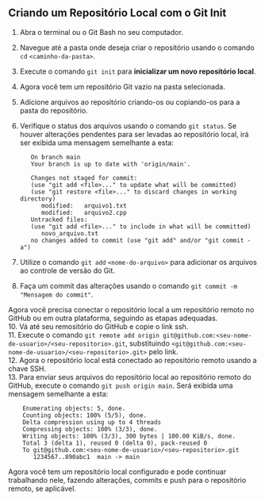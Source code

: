 ## Criando um Repositório Local com o Git Init
1. Abra o terminal ou o Git Bash no seu computador.
2. Navegue até a pasta onde deseja criar o repositório usando o comando `cd` `<caminho-da-pasta>`.
3. Execute o comando `git init` para **inicializar um novo repositório local**.
4. Agora você tem um repositório Git vazio na pasta selecionada.
5. Adicione arquivos ao repositório criando-os ou copiando-os para a pasta do repositório.
6. Verifique o status dos arquivos usando o comando `git status`.
   Se houver alterações pendentes para ser levadas ao repositório local, irá ser exibida uma mensagem semelhante a esta:
   ```
      On branch main
      Your branch is up to date with 'origin/main'.

      Changes not staged for commit:
      (use "git add <file>..." to update what will be committed)
      (use "git restore <file>..." to discard changes in working directory)
         modified:   arquivo1.txt
         modified:   arquivo2.cpp
      Untracked files:
      (use "git add <file>..." to include in what will be committed)
         novo_arquivo.txt
      no changes added to commit (use "git add" and/or "git commit -a")
   ```
  
8. Utilize o comando `git add` `<nome-do-arquivo>` para adicionar os arquivos ao controle de versão do Git.
9. Faça um commit das alterações usando o comando `git commit -m "Mensagem do commit"`.
  
Agora você precisa conectar o repositório local a um repositório remoto no GitHub ou em outra plataforma, seguindo as etapas adequadas.  
10. Vá até seu remositório do GitHub e copie o link ssh.  
11. Execute o comando `git remote add origin git@github.com:<seu-nome-de-usuario>/<seu-repositorio>.git`, substituindo `<git@github.com:<seu-nome-de-usuario>/<seu-repositorio>.git>` pelo link.  
12. Agora o repositório local está conectado ao repositório remoto usando a chave SSH.  
13. Para enviar seus arquivos do repositório local ao repositório remoto do GitHub, execute o comando `git push origin main`. Será exibida uma mensagem semelhante a esta:  
```
    Enumerating objects: 5, done.
    Counting objects: 100% (5/5), done.
    Delta compression using up to 4 threads
    Compressing objects: 100% (3/3), done.
    Writing objects: 100% (3/3), 300 bytes | 100.00 KiB/s, done.
    Total 3 (delta 1), reused 0 (delta 0), pack-reused 0
    To git@github.com:<seu-nome-de-usuario>/<seu-repositorio>.git
       1234567..890abc1  main -> main
```
    
Agora você tem um repositório local configurado e pode continuar trabalhando nele, fazendo alterações, commits e push para o repositório remoto, se aplicável.

